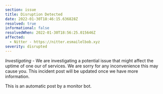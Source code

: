 ```yaml
---
section: issue
title: Disruption Detected
date: 2022-01-30T18:46:15.636828Z
resolved: true
informational: false
resolvedWhen: 2022-01-30T18:56:25.015646Z
affected:
  - Nitter - https://nitter.esmailelbob.xyz
severity: disrupted
---
```

*Investigating* - We are investigating a potential issue that might affect the uptime of one our of services. We are sorry for any inconvenience this may cause you. This incident post will be updated once we have more information.

This is an automatic post by a monitor bot.
        